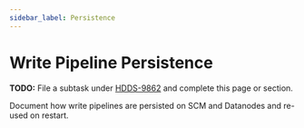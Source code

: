 ```yaml
---
sidebar_label: Persistence
---
```


# Write Pipeline Persistence

**TODO:** File a subtask under [HDDS-9862](https://issues.apache.org/jira/browse/HDDS-9862) and complete this page or section.

Document how write pipelines are persisted on SCM and Datanodes and re-used on restart.

